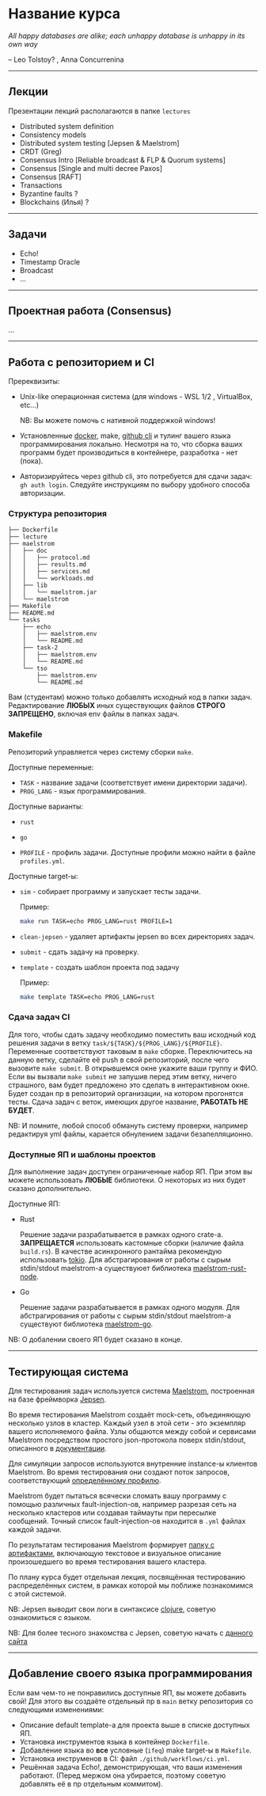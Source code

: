 # Название курса

_All happy databases are alike; each unhappy database is unhappy in its own way_

– Leo Tolstoy? , Anna Concurrenina

---

## Лекции

Презентации лекций располагаются в папке `lectures`

- Distributed system definition
- Consistency models
- Distributed system testing [Jepsen & Maelstrom]
- CRDT (Greg)
- Consensus Intro [Reliable broadcast & FLP & Quorum systems]
- Consensus [Single and multi decree Paxos]
- Consensus [RAFT]
- Transactions
- Byzantine faults ?
- Blockchains (Илья) ?

---

## Задачи

- Echo!
- Timestamp Oracle
- Broadcast
- ...

---

## Проектная работа (Consensus)

...

---

## Работа с репозиторием и CI

Пререквизиты:

- Unix-like операционная система (для windows - WSL 1/2 , VirtualBox, etc...)

  NB: Вы можете помочь с нативной поддержкой windows!

- Установленные [docker](https://docs.docker.com/engine/install/), make, [github cli](https://cli.github.com) и тулинг вашего языка программирования локально.
  Несмотря на то, что сборка ваших программ будет производиться в контейнере, разработка - нет (пока).

- Авторизируйтесь через github cli, это потребуется для сдачи задач: `gh auth login`. Следуйте инструкциям по выбору удобного способа авторизации.

### Структура репозитория

```
├── Dockerfile
├── lecture
├── maelstrom
│   ├── doc
│   │   ├── protocol.md
│   │   ├── results.md
│   │   ├── services.md
│   │   └── workloads.md
│   ├── lib
│   │   └── maelstrom.jar
│   └── maelstrom
├── Makefile
├── README.md
└── tasks
    ├── echo
    │   ├── maelstrom.env
    │   └── README.md
    ├── task-2
    │   ├── maelstrom.env
    │   └── README.md
    └── tso
        ├── maelstrom.env
        └── README.md
```

Вам (студентам) можно только добавлять исходный код в папки задач. Редактирование **ЛЮБЫХ** иных существующих файлов **СТРОГО ЗАПРЕЩЕНО**, включая env файлы в папках задач.

### Makefile

Репозиторий управляется через систему сборки `make`.

Доступные переменные:

- `TASK` - название задачи (соответствует имени директории задачи).
- `PROG_LANG` - язык программирования.

Доступные варианты:

- `rust`
- `go`

- `PROFILE` - профиль задачи. Доступные профили можно найти в файле `profiles.yml`.

Доступные target-ы:

- `sim` - собирает программу и запускает тесты задачи.

  Пример:

  ```sh
  make run TASK=echo PROG_LANG=rust PROFILE=1
  ```

- `clean-jepsen` - удаляет артифакты jepsen во всех директориях задач.

- `submit` - сдать задачу на проверку.

- `template` - создать шаблон проекта под задачу

  Пример:

  ```sh
  make template TASK=echo PROG_LANG=rust
  ```

### Сдача задач CI

Для того, чтобы сдать задачу необходимо поместить ваш исходный код решения задачи в ветку `task/${TASK}/${PROG_LANG}/${PROFILE}`. Переменные соответствуют таковым в `make` сборке. Переключитесь на данную ветку, сделайте её push в свой репозиторий, после чего вызовите `make submit`. В открывшемся окне укажите ваши группу и ФИО. Если вы вызвали `make submit` не запушив перед этим ветку, ничего страшного, вам будет предложено это сделать в интерактивном окне. Будет создан пр в репозиторий организации, на котором прогонятся тесты.
Сдача задач с веток, имеющих другое название, **РАБОТАТЬ НЕ БУДЕТ**.

NB: И помните, любой способ обмануть систему проверки, например редактируя yml файлы, карается обнулением задачи безапелляционно.

### Доступные ЯП и шаблоны проектов

Для выполнение задач доступен ограниченные набор ЯП. При этом вы можете использовать **ЛЮБЫЕ** библиотеки. О некоторых из них будет сказано дополнительно.

Доступные ЯП:

- Rust

  Решение задачи разрабатывается в рамках одного crate-а.
  **ЗАПРЕЩАЕТСЯ** использовать кастомные сборки (наличие файла `build.rs`). В качестве асинхронного рантайма рекомендую использовать [tokio](https://tokio.rs). Для абстрагирования от работы с сырым stdin/stdout maelstrom-а существуюет библиотека [maelstrom-rust-node](https://github.com/sitano/maelstrom-rust-node?tab=readme-ov-file).

- Go

  Решение задачи разрабатывается в рамках одного модуля. Для абстрагирования от работы с сырым stdin/stdout maelstrom-а существуют библиотека [maelstrom-go](https://pkg.go.dev/github.com/jepsen-io/maelstrom/demo/go).

NB: О добалении своего ЯП будет сказано в конце.

---

## Теcтирующая система

Для тестирования задач используется система [Maelstrom](https://github.com/jepsen-io/maelstrom), построенная на базе фреймворка [Jepsen](https://github.com/jepsen-io/jepsen).

Во время тестирования Maelstrom создаёт mock-сеть, объединяющую несколько узлов в кластер. Каждый узел в этой сети - это экземпляр вашего исполняемого файла. Узлы общаются между собой и сервиcами Maelstrom посредством простого json-протокола поверх stdin/stdout, описанного в [документации](./maelstrom/doc/protocol.md).

Для симуляции запросов используются внутренние instance-ы клиентов Maelstrom. Во время тестирования они создают поток запросов, соответствующий [определённому профилю](./maelstrom/doc/workloads.md).

Maelstrom будет пытаться всячески сломать вашу программу с помощью различных fault-injection-ов, например разрезая сеть на несколько кластеров или создавая таймауты при пересылке сообщений. Точный список fault-injection-ов находится в `.yml` файлах каждой задачи.

По результатам тестирования Maelstrom формирует [папку с артифактами](./maelstrom/doc/results.md), включающую текстовое и визуальное описание произошедшего во время тестирования вашего кластера.

По плану курса будет отдельная лекция, посвящённая тестированию распределённых систем, в рамках которой мы поближе познакомимся с этой системой.

NB: Jepsen выводит свои логи в синтаксисе [clojure](https://clojure.org/reference/reader), советую ознакомиться с языком.

NB: Для более тесного знакомства c Jepsen, советую начать с [данного сайта](https://jepsen.io)

---

## Добавление своего языка программирования

Если вам чем-то не понравились доступные ЯП, вы можете добавить свой!
Для этого вы создаёте отдельный пр в `main` ветку репозитория со следующими изменениями:

- Описание default template-а для проекта выше в списке доступных ЯП.
- Установка инструментов языка в контейнер `Dockerfile`.
- Добавление языка во **все** условные (`ifeq`) make target-ы в `Makefile`.
- Установка инструменов в CI: файл `./github/workflows/сi.yml`.
- Решённая задача Echo!, демонстрирующая, что ваши изменения работают. (Перед мержом она убирается, поэтому советую добавлять её в пр отдельным коммитом).
